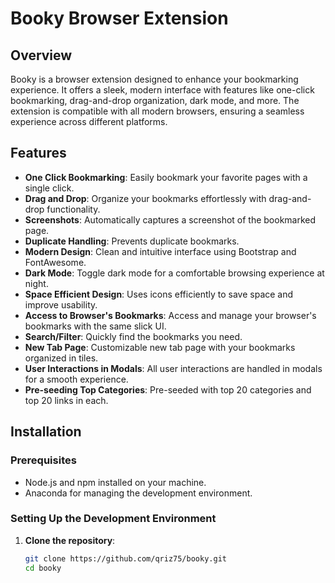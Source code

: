 # Booky Browser Extension

## Overview

Booky is a browser extension designed to enhance your bookmarking experience. It offers a sleek, modern interface with features like one-click bookmarking, drag-and-drop organization, dark mode, and more. The extension is compatible with all modern browsers, ensuring a seamless experience across different platforms.

## Features

- **One Click Bookmarking**: Easily bookmark your favorite pages with a single click.
- **Drag and Drop**: Organize your bookmarks effortlessly with drag-and-drop functionality.
- **Screenshots**: Automatically captures a screenshot of the bookmarked page.
- **Duplicate Handling**: Prevents duplicate bookmarks.
- **Modern Design**: Clean and intuitive interface using Bootstrap and FontAwesome.
- **Dark Mode**: Toggle dark mode for a comfortable browsing experience at night.
- **Space Efficient Design**: Uses icons efficiently to save space and improve usability.
- **Access to Browser's Bookmarks**: Access and manage your browser's bookmarks with the same slick UI.
- **Search/Filter**: Quickly find the bookmarks you need.
- **New Tab Page**: Customizable new tab page with your bookmarks organized in tiles.
- **User Interactions in Modals**: All user interactions are handled in modals for a smooth experience.
- **Pre-seeding Top Categories**: Pre-seeded with top 20 categories and top 20 links in each.

## Installation

### Prerequisites

- Node.js and npm installed on your machine.
- Anaconda for managing the development environment.

### Setting Up the Development Environment

1. **Clone the repository**:
   ```bash
   git clone https://github.com/qriz75/booky.git
   cd booky
   ```
